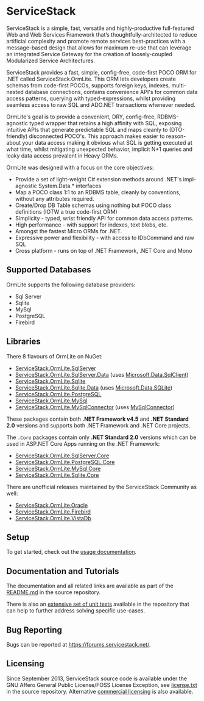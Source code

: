 ﻿# ServiceStack

ServiceStack is a simple, fast, versatile and highly-productive full-featured Web and Web Services Framework that’s thoughtfully-architected to reduce artificial complexity and promote remote services best-practices with a message-based design that allows for maximum re-use that can leverage an integrated Service Gateway for the creation of loosely-coupled Modularized Service Architectures.

ServiceStack provides a fast, simple, config-free, code-first POCO ORM for .NET called ServiceStack.OrmLite.
This ORM lets developers create schemas from code-first POCOs, supports foreign keys, indexes, multi-nested database connections, contains convenience API's for common data access patterns, querying with typed-expressions, whilst providing seamless access to raw SQL and ADO.NET transactions whenever needed.

OrmLite's goal is to provide a convenient, DRY, config-free, RDBMS-agnostic typed wrapper that retains a high affinity with SQL, exposing intuitive APIs that generate predictable SQL and maps cleanly to (DTO-friendly) disconnected POCO's. This approach makes easier to reason-about your data access making it obvious what SQL is getting executed at what time, whilst mitigating unexpected behavior, implicit N+1 queries and leaky data access prevalent in Heavy ORMs.

OrmLite was designed with a focus on the core objectives:

- Provide a set of light-weight C# extension methods around .NET's impl-agnostic System.Data.\* interfaces
- Map a POCO class 1:1 to an RDBMS table, cleanly by conventions, without any attributes required.
- Create/Drop DB Table schemas using nothing but POCO class definitions (IOTW a true code-first ORM)
- Simplicity - typed, wrist friendly API for common data access patterns.
- High performance - with support for indexes, text blobs, etc.
- Amongst the fastest Micro ORMs for .NET.
- Expressive power and flexibility - with access to IDbCommand and raw SQL
- Cross platform - runs on top of .NET Framework, .NET Core and Mono

## Supported Databases

OrmLite supports the following database providers:

- Sql Server
- Sqlite
- MySql
- PostgreSQL
- Firebird

## Libraries

There 8 flavours of OrmLite on NuGet:

- [ServiceStack.OrmLite.SqlServer](http://nuget.org/List/Packages/ServiceStack.OrmLite.SqlServer)
- [ServiceStack.OrmLite.SqlServer.Data](http://nuget.org/List/Packages/ServiceStack.OrmLite.SqlServer.Data) (uses [Microsoft.Data.SqlClient](https://devblogs.microsoft.com/dotnet/introducing-the-new-microsoftdatasqlclient/))
- [ServiceStack.OrmLite.Sqlite](http://nuget.org/packages/ServiceStack.OrmLite.Sqlite)
- [ServiceStack.OrmLite.Sqlite.Data](http://nuget.org/packages/ServiceStack.OrmLite.Sqlite.Data) (uses [Microsoft.Data.SQLite](https://stackoverflow.com/a/52025556/85785))
- [ServiceStack.OrmLite.PostgreSQL](http://nuget.org/List/Packages/ServiceStack.OrmLite.PostgreSQL)
- [ServiceStack.OrmLite.MySql](http://nuget.org/List/Packages/ServiceStack.OrmLite.MySql)
- [ServiceStack.OrmLite.MySqlConnector](http://nuget.org/List/Packages/ServiceStack.OrmLite.MySqlConnector) (uses [MySqlConnector](https://github.com/mysql-net/MySqlConnector))

These packages contain both **.NET Framework v4.5** and **.NET Standard 2.0** versions and supports both .NET Framework and .NET Core projects.

The `.Core` packages contain only **.NET Standard 2.0** versions which can be used in ASP.NET Core Apps running on the .NET Framework:

- [ServiceStack.OrmLite.SqlServer.Core](http://nuget.org/List/Packages/ServiceStack.OrmLite.SqlServer.Core)
- [ServiceStack.OrmLite.PostgreSQL.Core](http://nuget.org/List/Packages/ServiceStack.OrmLite.PostgreSQL.Core)
- [ServiceStack.OrmLite.MySql.Core](http://nuget.org/List/Packages/ServiceStack.OrmLite.MySql.Core)
- [ServiceStack.OrmLite.Sqlite.Core](http://nuget.org/packages/ServiceStack.OrmLite.Sqlite.Core)

There are unofficial releases maintained by the ServiceStack Community as well:

- [ServiceStack.OrmLite.Oracle](http://nuget.org/packages/ServiceStack.OrmLite.Oracle)
- [ServiceStack.OrmLite.Firebird](http://nuget.org/List/Packages/ServiceStack.OrmLite.Firebird)
- [ServiceStack.OrmLite.VistaDb](http://nuget.org/List/Packages/ServiceStack.OrmLite.VistaDb)

## Setup

To get started, check out the [usage documentation](https://github.com/ServiceStack/ServiceStack.OrmLite#usage).

## Documentation and Tutorials

The documentation and all related links are available as part of the [README.md](https://github.com/ServiceStack/ServiceStack.OrmLite/blob/master/README.md) in the  source repository.

There is also an [extensive set of unit tests](https://github.com/ServiceStack/ServiceStack.OrmLite/tree/master/tests) available in the repository that can help to further address solving specific use-cases.

## Bug Reporting

Bugs can be reported at https://forums.servicestack.net/.

## Licensing

Since September 2013, ServiceStack source code is available under the GNU Affero General Public 
License/FOSS License Exception, see [license.txt](https://github.com/ServiceStack/ServiceStack.OrmLite/blob/master/license.txt) in the source repository.
Alternative [commercial licensing](https://servicestack.net/ormlite) is also available.
